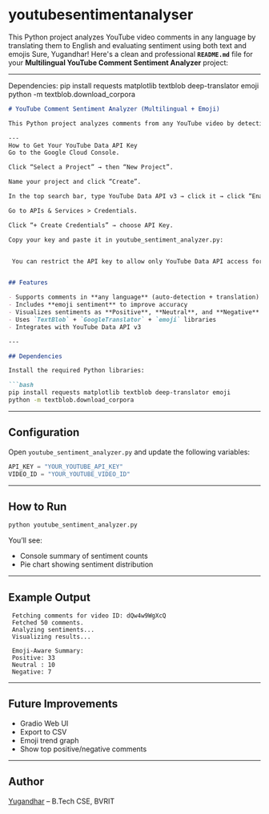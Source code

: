 # youtubesentimentanalyser
This Python project analyzes YouTube video comments in any language by translating them to English and evaluating sentiment using both text and emojis
Sure, Yugandhar! Here's a clean and professional **`README.md`** file for your **Multilingual YouTube Comment Sentiment Analyzer** project:

---
 Dependencies:
pip install requests matplotlib textblob deep-translator emoji
python -m textblob.download_corpora

````markdown
# YouTube Comment Sentiment Analyzer (Multilingual + Emoji)

This Python project analyzes comments from any YouTube video by detecting their language, translating them to English, and evaluating sentiment using both text polarity and emoji emotion scoring. Results are visualized in a clean pie chart.

---
How to Get Your YouTube Data API Key
Go to the Google Cloud Console.

Click “Select a Project” → then “New Project”.

Name your project and click “Create”.

In the top search bar, type YouTube Data API v3 → click it → click “Enable”.

Go to APIs & Services > Credentials.

Click “+ Create Credentials” → choose API Key.

Copy your key and paste it in youtube_sentiment_analyzer.py:


 You can restrict the API key to allow only YouTube Data API access for added security.


## Features

- Supports comments in **any language** (auto-detection + translation)
- Includes **emoji sentiment** to improve accuracy
- Visualizes sentiments as **Positive**, **Neutral**, and **Negative**
- Uses `TextBlob` + `GoogleTranslator` + `emoji` libraries
- Integrates with YouTube Data API v3

---

## Dependencies

Install the required Python libraries:

```bash
pip install requests matplotlib textblob deep-translator emoji
python -m textblob.download_corpora
````

---

## Configuration

Open `youtube_sentiment_analyzer.py` and update the following variables:

```python
API_KEY = "YOUR_YOUTUBE_API_KEY"
VIDEO_ID = "YOUR_YOUTUBE_VIDEO_ID"
```

---

##  How to Run

```bash
python youtube_sentiment_analyzer.py
```

You’ll see:

* Console summary of sentiment counts
* Pie chart showing sentiment distribution

---

## Example Output

```
 Fetching comments for video ID: dQw4w9WgXcQ
 Fetched 50 comments.
 Analyzing sentiments...
 Visualizing results...

 Emoji-Aware Summary:
 Positive: 33
 Neutral : 10
 Negative: 7
```

---

##  Future Improvements

* Gradio Web UI
* Export to CSV
* Emoji trend graph
* Show top positive/negative comments

---
##  Author

[Yugandhar]((https://github.com/yugandhar-2003)) – B.Tech CSE, BVRIT

```
